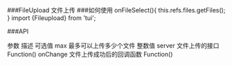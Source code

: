 ###FileUpload
文件上传
###如何使用
onFileSelect(){
    this.refs.files.getFiles();
}
import {Fileupload} from 'tui';
<Fileupload max={1} ref="files" server={ImageServer.upload} onChange={this.onFileSelect.bind(this)}/>

###API

参数          描述                      可选值
max           最多可以上传多少个文件      整数值
server        文件上传的接口             Function()
onChange      文件上传成功后的回调函数     Function()